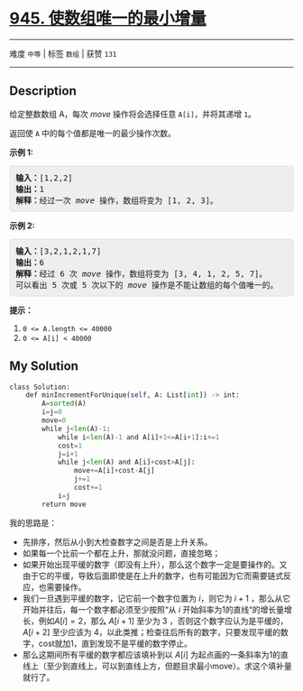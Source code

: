 # [945. 使数组唯一的最小增量](https://leetcode-cn.com/problems/minimum-increment-to-make-array-unique/)

---

难度 `中等` | 标签 `数组`  | 获赞 `131`

---

## Description

<style>
section pre{
    background-color: #eee;
    border: 1px solid #ddd;
    padding:10px;
    border-radius: 5px;
}
</style>
<section>
<p>给定整数数组 A，每次 <em>move</em> 操作将会选择任意&nbsp;<code>A[i]</code>，并将其递增&nbsp;<code>1</code>。</p>
<p>返回使 <code>A</code>&nbsp;中的每个值都是唯一的最少操作次数。</p>
<p><strong>示例 1:</strong></p>
<pre><strong>输入：</strong>[1,2,2]
<strong>输出：</strong>1
<strong>解释：</strong>经过一次 <em>move</em> 操作，数组将变为 [1, 2, 3]。</pre>
<p><strong>示例 2:</strong></p>
<pre><strong>输入：</strong>[3,2,1,2,1,7]
<strong>输出：</strong>6
<strong>解释：</strong>经过 6 次 <em>move</em> 操作，数组将变为 [3, 4, 1, 2, 5, 7]。
可以看出 5 次或 5 次以下的 <em>move</em> 操作是不能让数组的每个值唯一的。
</pre>
<p><strong>提示：</strong></p>
<ol>
	<li><code>0 &lt;= A.length &lt;= 40000</code></li>
	<li><code>0 &lt;= A[i] &lt; 40000</code></li>
</ol>
</section>

## My Solution

```python
class Solution:
    def minIncrementForUnique(self, A: List[int]) -> int:
        A=sorted(A)
        i=j=0
        move=0
        while j<len(A)-1:
            while i<len(A)-1 and A[i]+1<=A[i+1]:i+=1
            cost=1
            j=i+1
            while j<len(A) and A[i]+cost>A[j]:
                move+=A[i]+cost-A[j]
                j+=1
                cost+=1
            i=j
        return move
```

我的思路是：

- 先排序，然后从小到大检查数字之间是否是上升关系。
- 如果每一个比前一个都在上升，那就没问题，直接忽略；
- 如果开始出现平缓的数字（即没有上升），那么这个数字一定是要操作的。又由于它的平缓，导致后面即使是在上升的数字，也有可能因为它而需要链式反应，也需要操作。
- 我们一旦遇到平缓的数字，记它前一个数字位置为 $i$，则它为 $i+1$ ，那么从它开始并往后，每一个数字都必须至少按照“从 $i$ 开始斜率为1的直线“的增长量增长，例如$A[i]=2$，那么 $A[i+1]$ 至少为 $3$ ，否则这个数字应认为是平缓的，$A[i+2]$ 至少应该为 $4$，以此类推；检查往后所有的数字，只要发现平缓的数字，cost就加1，直到发现不是平缓的数字停止。
- 那么这期间所有平缓的数字都应该填补到以 $A[i]$ 为起点画的一条斜率为1的直线上（至少到直线上，可以到直线上方，但题目求最小move）。求这个填补量就行了。